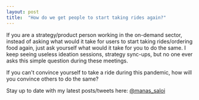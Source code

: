 ```yaml
---
layout: post
title:  "How do we get people to start taking rides again?"
---
```


If you are a strategy/product person working in the on-demand sector, instead of asking what would it take for users to start taking rides/ordering food again, just ask yourself what would it take for you to do the same. I keep seeing useless ideation sessions, strategy sync-ups, but no one ever asks this simple question during these meetings.

If you can't convince yourself to take a ride during this pandemic, how will you convince others to do the same?

Stay up to date with my latest posts/tweets here: [@manas_saloi](http://twitter.com/manas_saloi)
